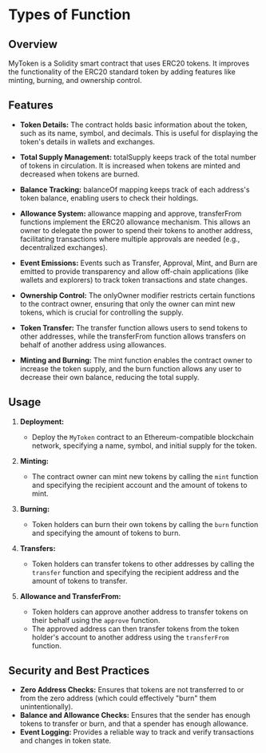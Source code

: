 # Types of Function

## Overview

MyToken is a Solidity smart contract that uses ERC20 tokens. It improves the functionality of the ERC20 standard token by adding features like minting, burning, and ownership control.

## Features

- **Token Details:** The contract holds basic information about the token, such as its name, symbol, and decimals. This is useful for displaying the token's details in wallets and exchanges.
  
- **Total Supply Management:** totalSupply keeps track of the total number of tokens in circulation. It is increased when tokens are minted and decreased when tokens are burned.


- **Balance Tracking:** balanceOf mapping keeps track of each address's token balance, enabling users to check their holdings.

- **Allowance System:** allowance mapping and approve, transferFrom functions implement the ERC20 allowance mechanism. This allows an owner to delegate the power to spend their tokens to another address, facilitating transactions where multiple approvals are needed (e.g., decentralized exchanges).

- **Event Emissions:** Events such as Transfer, Approval, Mint, and Burn are emitted to provide transparency and allow off-chain applications (like wallets and explorers) to track token transactions and state changes.

- **Ownership Control:** The onlyOwner modifier restricts certain functions to the contract owner, ensuring that only the owner can mint new tokens, which is crucial for controlling the supply.

- **Token Transfer:** The transfer function allows users to send tokens to other addresses, while the transferFrom function allows transfers on behalf of another address using allowances.

- **Minting and Burning:** The mint function enables the contract owner to increase the token supply, and the burn function allows any user to decrease their own balance, reducing the total supply.

## Usage

1. **Deployment:**
   - Deploy the `MyToken` contract to an Ethereum-compatible blockchain network, specifying a name, symbol, and initial supply for the token.

2. **Minting:**
   - The contract owner can mint new tokens by calling the `mint` function and specifying the recipient account and the amount of tokens to mint.

3. **Burning:**
   - Token holders can burn their own tokens by calling the `burn` function and specifying the amount of tokens to burn.

4. **Transfers:**
   - Token holders can transfer tokens to other addresses by calling the `transfer` function and specifying the recipient address and the amount of tokens to transfer.

5. **Allowance and TransferFrom:**
   - Token holders can approve another address to transfer tokens on their behalf using the `approve` function.
   - The approved address can then transfer tokens from the token holder's account to another address using the `transferFrom` function.

## Security and Best Practices

- **Zero Address Checks:** Ensures that tokens are not transferred to or from the zero address (which could effectively "burn" them unintentionally).
- **Balance and Allowance Checks:** Ensures that the sender has enough tokens to transfer or burn, and that a spender has enough allowance.
- **Event Logging:** Provides a reliable way to track and verify transactions and changes in token state.
